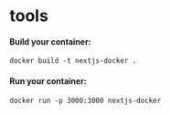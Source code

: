 # tools

#### Build your container: 

````
docker build -t nextjs-docker .
````


#### Run your container: 

````
docker run -p 3000:3000 nextjs-docker
````